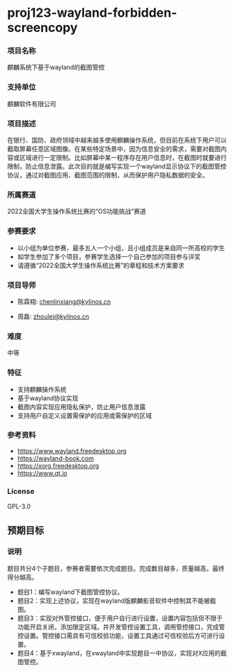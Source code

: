 # proj123-wayland-forbidden-screencopy
### 项目名称
麒麟系统下基于wayland的截图管控

### 支持单位
麒麟软件有限公司

### 项目描述

在银行、国防、政府领域中越来越多使用麒麟操作系统，但目前在系统下用户可以截取屏幕任意区域图像。在某些特定场景中，因为信息安全的需求，需要对截图内容或区域进行一定限制。比如屏幕中某一程序存在用户信息时，在截图时就要进行限制，防止信息泄露。此次目的就是编写实现一个wayland显示协议下的截图管控协议，通过对截图应用、截图范围的限制，从而保护用户隐私数据的安全。

### 所属赛道

2022全国大学生操作系统比赛的“OS功能挑战”赛道


### 参赛要求

- 以小组为单位参赛，最多五人一个小组，且小组成员是来自同一所高校的学生
- 如学生参加了多个项目，参赛学生选择一个自己参加的项目参与评奖
- 请遵循“2022全国大学生操作系统比赛”的章程和技术方案要求


### 项目导师



* 陈霖翔: chenlinxiang@kylinos.cn

* 周磊: zhoulei@kylinos.cn



### 难度

中等


### 特征

- 支持麒麟操作系统
- 基于wayland协议实现
- 截图内容实现应用隐私保护，防止用户信息泄露
- 支持用户自定义设置需保护的应用或需保护的区域



### 参考资料

- https://www.wayland.freedesktop.org
- https://wayland-book.com
- https://xorg.freedesktop.org
- https://www.qt.io

### License

GPL-3.0


## 预期目标

### 说明

题目共分4个子题目，参赛者需要依次完成题目。完成数目越多，质量越高，最终得分越高。

- 题目1：编写wayland下截图管控协议。
- 题目2：实现上述协议，实现在wayland版麒麟影音软件中控制其不能被截图。
- 题目3：实现对外管控接口，便于用户自行进行设置，设置内容包括但不限于功能开启关闭，添加限定区域。并开发管控设置工具，调用管控接口，完成管控设置。管控接口需具有可信校验功能，设置工具通过可信校验后方可进行设置。
- 题目4：基于xwayland，在xwayland中实现题目一中协议，实现对X应用的截图管控。

